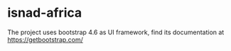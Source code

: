 # isnad-africa
The project uses bootstrap 4.6 as UI framework, find its documentation at https://getbootstrap.com/
